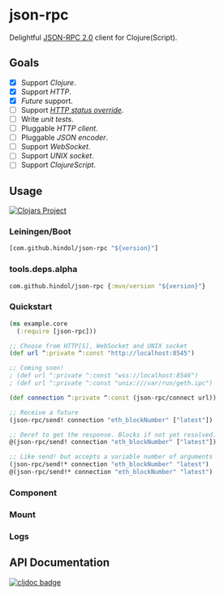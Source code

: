 # json-rpc

Delightful [JSON-RPC 2.0](https://www.jsonrpc.org/specification) client for Clojure(Script).

## Goals

- [x] Support *Clojure*.
- [x] Support *HTTP*.
- [x] *Future* support.
- [ ] Support [*HTTP status override*](https://www.jsonrpc.org/historical/json-rpc-over-http.html#response-codes).
- [ ] Write *unit tests*.
- [ ] Pluggable *HTTP client*.
- [ ] Pluggable *JSON encoder*.
- [ ] Support *WebSocket*.
- [ ] Support *UNIX socket*.
- [ ] Support *ClojureScript*.

## Usage

[![Clojars Project](https://img.shields.io/clojars/v/com.github.hindol/json-rpc.svg)](https://clojars.org/com.github.hindol/json-rpc)

### Leiningen/Boot

```clojure
[com.github.hindol/json-rpc "${version}"]
```

### tools.deps.alpha

```clojure
com.github.hindol/json-rpc {:mvn/version "${version}"}
```

### Quickstart

```clojure
(ns example.core
  (:require [json-rpc]))

;; Choose from HTTP[S], WebSocket and UNIX socket
(def url ^:private ^:const "http://localhost:8545")

;; Coming soon!
; (def url ^:private ^:const "wss://localhost:8546")
; (def url ^:private ^:const "unix:///var/run/geth.ipc")

(def connection ^:private ^:const (json-rpc/connect url))

;; Receive a future
(json-rpc/send! connection "eth_blockNumber" ["latest"])

;; Deref to get the response. Blocks if not yet resolved.
@(json-rpc/send! connection "eth_blockNumber" ["latest"])

;; Like send! but accepts a variable number of arguments
(json-rpc/send!* connection "eth_blockNumber" "latest")
@(json-rpc/send!* connection "eth_blockNumber" "latest")
```

### Component

### Mount

### Logs

## API Documentation

[![cljdoc badge](https://cljdoc.org/badge/com.github.hindol/json-rpc)](https://cljdoc.org/d/com.github.hindol/json-rpc/CURRENT)
